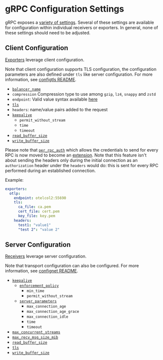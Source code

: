 # gRPC Configuration Settings

gRPC exposes a [variety of settings](https://godoc.org/google.golang.org/grpc).
Several of these settings are available for configuration within individual
receivers or exporters. In general, none of these settings should need to be
adjusted.

## Client Configuration

[Exporters](https://github.com/open-telemetry/opentelemetry-collector/blob/main/exporter/README.md)
leverage client configuration.

Note that client configuration supports TLS configuration, the
configuration parameters are also defined under `tls` like server
configuration. For more information, see [configtls
README](../configtls/README.md).

- [`balancer_name`](https://github.com/grpc/grpc-go/blob/master/examples/features/load_balancing/README.md)
- `compression` Compression type to use among `gzip`, `lz4`, `snappy` and `zstd`
- `endpoint`: Valid value syntax available [here](https://github.com/grpc/grpc/blob/master/doc/naming.md)
- [`tls`](../configtls/README.md)
- `headers`: name/value pairs added to the request
- [`keepalive`](https://godoc.org/google.golang.org/grpc/keepalive#ClientParameters)
  - `permit_without_stream`
  - `time`
  - `timeout`
- [`read_buffer_size`](https://godoc.org/google.golang.org/grpc#ReadBufferSize)
- [`write_buffer_size`](https://godoc.org/google.golang.org/grpc#WriteBufferSize)

Please note that [`per_rpc_auth`](https://pkg.go.dev/google.golang.org/grpc#PerRPCCredentials) which allows the credentials to send for every RPC is now moved to become an [extension](https://github.com/open-telemetry/opentelemetry-collector-contrib/blob/main/extension/bearertokenauthextension). Note that this feature isn't about sending the headers only during the initial connection as an `authorization` header under the `headers` would do: this is sent for every RPC performed during an established connection.

Example:

```yaml
exporters:
  otlp:
    endpoint: otelcol2:55690
    tls:
      ca_file: ca.pem
      cert_file: cert.pem
      key_file: key.pem
    headers:
      test1: "value1"
      "test 2": "value 2"
```

## Server Configuration

[Receivers](https://github.com/open-telemetry/opentelemetry-collector/blob/main/receiver/README.md)
leverage server configuration.

Note that transport configuration can also be configured. For more information,
see [confignet README](../confignet/README.md).

- [`keepalive`](https://godoc.org/google.golang.org/grpc/keepalive#ServerParameters)
  - [`enforcement_policy`](https://godoc.org/google.golang.org/grpc/keepalive#EnforcementPolicy)
    - `min_time`
    - `permit_without_stream`
  - [`server_parameters`](https://godoc.org/google.golang.org/grpc/keepalive#ServerParameters)
    - `max_connection_age`
    - `max_connection_age_grace`
    - `max_connection_idle`
    - `time`
    - `timeout`
- [`max_concurrent_streams`](https://godoc.org/google.golang.org/grpc#MaxConcurrentStreams)
- [`max_recv_msg_size_mib`](https://godoc.org/google.golang.org/grpc#MaxRecvMsgSize)
- [`read_buffer_size`](https://godoc.org/google.golang.org/grpc#ReadBufferSize)
- [`tls`](../configtls/README.md)
- [`write_buffer_size`](https://godoc.org/google.golang.org/grpc#WriteBufferSize)
